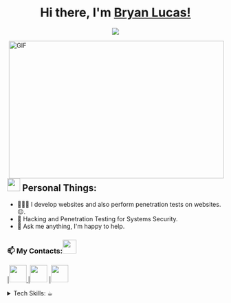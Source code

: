 ### <h1 align="center"> Hi there, I'm [Bryan Lucas!](https://bljexe.github.io/website)</h1>
<p align="center">
  <a href="https://bljexe.github.io/website"><img src="https://readme-typing-svg.herokuapp.com?lines=Full+Stack+Developer;PHP%20|%20C_Sharp%20|%20Typescript%20|%20NestJS%20|%20ReactJS%20;&center=true&width=550&height=50"></a>
</p>
<img align="right" alt="GIF" src="https://github.com/abhisheknaiidu/abhisheknaiidu/blob/master/code.gif?raw=true" width="500" height="320" />
  
## <picture><img src = "https://github.com/7oSkaaa/7oSkaaa/blob/main/Images/about_me.gif?raw=true" width = 30px></picture> Personal Things:
- 👨🏽‍💻 I develop websites and also perform penetration tests on websites. :wink:.
- 🌱 Hacking and Penetration Testing for Systems Security.
- 💬 Ask me anything, I'm happy to help.
 ### 📫 My Contacts:<img src="Assets/handshake.gif" height="32px">
 
</a>|<a href="https://www.linkedin.com/in/bljexe/"><img src="https://cdn1.iconfinder.com/data/icons/logotypes/32/square-linkedin-256.png" width="40"> </a>|<a href="https://instagram.com/blj.exe"><img src="https://cdn2.iconfinder.com/data/icons/social-media-2285/512/1_Instagram_colored_svg_1-256.png" width="40"></a>
</a>|<a href="https://wa.me/5541984835936?text=Ol%C3%A1%2C+quero+conhecer+seus+trabalhos%21"><img src="https://cdn3.iconfinder.com/data/icons/2018-social-media-logotypes/1000/2018_social_media_popular_app_logo-whatsapp-256.png" width="40"></a>
<details>
<summary>Tech Skills: ☕︎</summary>

> Tools, languages ​​and other things I like to work with.
<p>
  <img alt="Javascript" src="https://img.shields.io/badge/-Javascript-ffd500?style=for-the-badge&logo=javascript&logoColor=white" />
  <img alt="Typescript" src="https://img.shields.io/badge/-Typescript-0000FF?style=for-the-badge&logo=typescript&logoColor=white" />
  <img alt="ReactJS" src="https://img.shields.io/badge/React-20232A?style=for-the-badge&logo=react&logoColor=61DAFB" />
  <img alt="Styled Components" src="https://img.shields.io/badge/styled--components-DB7093?style=for-the-badge&logo=styled-components&logoColor=white" />
  <img alt="ChakraUI" src="https://img.shields.io/badge/Chakraui-00CED1?style=for-the-badge&logo=chakraui&logoColor=white" />
  <img alt="NodeJS" src="https://img.shields.io/badge/-Nodejs-32CD32?style=for-the-badge&logo=typescript&logoColor=white" />
  <img alt="NestJS" src="https://img.shields.io/badge/Nestjs-FF0000?style=for-the-badge&logo=nestjs&logoColor=white" />
  <img alt="C#" src="https://img.shields.io/badge/C_Sharp-9119b3?style=for-the-badge&logo=csharp&logoColor=white" />
  <img alt="Java" src="https://img.shields.io/badge/Java-00000F?style=for-the-badge&logo=openjdk&logoColor=red" />
  <img alt="PHP" src="https://img.shields.io/badge/PHP-777BB4?style=for-the-badge&logo=php&logoColor=white" />
  <img alt="Laravel" src="https://img.shields.io/badge/laravel-ED7014?style=for-the-badge&logo=laravel&logoColor=white" />
  <img alt="Git" src="https://img.shields.io/badge/git-00000F?style=for-the-badge&logo=git&logoColor=red" />
  <img alt="Svn Subversion" src="https://img.shields.io/badge/svn-00000F?style=for-the-badge&logo=subversion&logoColor=green" />
  <img alt="MySQL" src="https://img.shields.io/badge/MySQL-00000F?style=for-the-badge&logo=mysql&logoColor=white" />
  <img alt="Docker" src="https://img.shields.io/badge/Docker-00000F?style=for-the-badge&logo=docker&logoColor=blue" />
</p>
</details>

